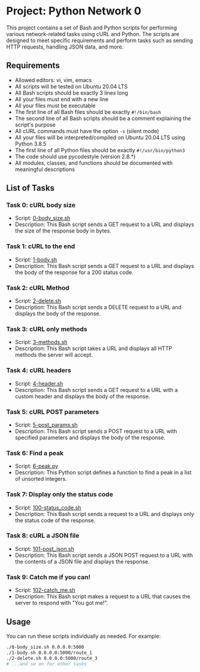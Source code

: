 # Project: Python Network 0

This project contains a set of Bash and Python scripts for performing various network-related tasks using cURL and Python. The scripts are designed to meet specific requirements and perform tasks such as sending HTTP requests, handling JSON data, and more.

## Requirements
- Allowed editors: vi, vim, emacs
- All scripts will be tested on Ubuntu 20.04 LTS
- All Bash scripts should be exactly 3 lines long
- All your files must end with a new line
- All your files must be executable
- The first line of all Bash files should be exactly `#!/bin/bash`
- The second line of all Bash scripts should be a comment explaining the script's purpose
- All cURL commands must have the option `-s` (silent mode)
- All your files will be interpreted/compiled on Ubuntu 20.04 LTS using Python 3.8.5
- The first line of all Python files should be exactly `#!/usr/bin/python3`
- The code should use pycodestyle (version 2.8.*)
- All modules, classes, and functions should be documented with meaningful descriptions

## List of Tasks

### Task 0: cURL body size
- Script: [0-body_size.sh](0-body_size.sh)
- Description: This Bash script sends a GET request to a URL and displays the size of the response body in bytes.

### Task 1: cURL to the end
- Script: [1-body.sh](1-body.sh)
- Description: This Bash script sends a GET request to a URL and displays the body of the response for a 200 status code.

### Task 2: cURL Method
- Script: [2-delete.sh](2-delete.sh)
- Description: This Bash script sends a DELETE request to a URL and displays the body of the response.

### Task 3: cURL only methods
- Script: [3-methods.sh](3-methods.sh)
- Description: This Bash script takes a URL and displays all HTTP methods the server will accept.

### Task 4: cURL headers
- Script: [4-header.sh](4-header.sh)
- Description: This Bash script sends a GET request to a URL with a custom header and displays the body of the response.

### Task 5: cURL POST parameters
- Script: [5-post_params.sh](5-post_params.sh)
- Description: This Bash script sends a POST request to a URL with specified parameters and displays the body of the response.

### Task 6: Find a peak
- Script: [6-peak.py](6-peak.py)
- Description: This Python script defines a function to find a peak in a list of unsorted integers.

### Task 7: Display only the status code
- Script: [100-status_code.sh](100-status_code.sh)
- Description: This Bash script sends a request to a URL and displays only the status code of the response.

### Task 8: cURL a JSON file
- Script: [101-post_json.sh](101-post_json.sh)
- Description: This Bash script sends a JSON POST request to a URL with the contents of a JSON file and displays the response.

### Task 9: Catch me if you can!
- Script: [102-catch_me.sh](102-catch_me.sh)
- Description: This Bash script makes a request to a URL that causes the server to respond with "You got me!".

## Usage
You can run these scripts individually as needed. For example:
```bash
./0-body_size.sh 0.0.0.0:5000
./1-body.sh 0.0.0.0:5000/route_1
./2-delete.sh 0.0.0.0:5000/route_3
# ...and so on for other tasks
